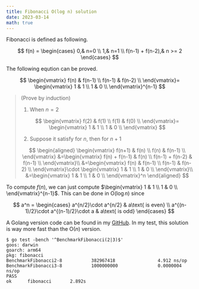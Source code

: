 ```yaml
---
title: Fibonacci O(log n) solution
date: 2023-03-14
math: true
---
```


Fibonacci is defined as following.

$$
f(n) = \begin{cases}
0,& n=0 \\
1,& n=1 \\
f(n-1) + f(n-2),& n >= 2
\end{cases}
$$

The following eqution can be proved.

$$
\begin{vmatrix}
  f(n) & f(n-1) \\
  f(n-1) & f(n-2) \\
\end{vmatrix}=
\begin{vmatrix}
  1 & 1 \\
  1 & 0 \\
\end{vmatrix}^{n-1}
$$

> (Prove by induction)
>
> 1. When $n=2$
>
> $$
> \begin{vmatrix}
>   f(2) & f(1) \\
>   f(1) & f(0) \\
> \end{vmatrix}=
> \begin{vmatrix}
>   1 & 1 \\
>   1 & 0 \\
> \end{vmatrix}
> $$
>
> 2. Suppose it satisfy for $n$, then for $n+1$
>
> $$
> \begin{aligned}
> \begin{vmatrix}
>   f(n+1) & f(n) \\
>   f(n) & f(n-1) \\
> \end{vmatrix}
> &=\begin{vmatrix}
>   f(n) + f(n-1) & f(n) \\
>   f(n-1) + f(n-2) & f(n-1) \\
> \end{vmatrix}\\
> &=\begin{vmatrix}
>   f(n) & f(n-1) \\
>   f(n-1) & f(n-2) \\
> \end{vmatrix}\cdot
> \begin{vmatrix}
>   1 & 1 \\
>   1 & 0 \\
> \end{vmatrix}\\
> &=\begin{vmatrix}
>   1 & 1 \\
>   1 & 0 \\
> \end{vmatrix}^n
> \end{aligned}
> $$

To compute $f(n)$, we can just compute
$\begin{vmatrix}
  1 & 1 \\
  1 & 0 \\
\end{vmatrix}^{n-1}$.
This can be done in $\text{O}(\log n)$ since

$$
a^n = \begin{cases}
a^{n/2}\cdot a^{n/2} & a\text{ is even} \\
a^{(n-1)/2}\cdot a^{(n-1)/2}\cdot a & a\text{ is odd}
\end{cases}
$$

A Golang version code can be found in my [GitHub](https://github.com/qsliu2017/fibonacci). In my test, this solution is way more fast than the $\text{O}(n)$ version.

```plaintext
$ go test -bench '^BenchmarkFibonacci(2|3)$'
goos: darwin
goarch: arm64
pkg: fibonacci
BenchmarkFibonacci2-8           382967418                4.912 ns/op
BenchmarkFibonacci3-8           1000000000               0.0000004 ns/op
PASS
ok      fibonacci       2.892s
```
